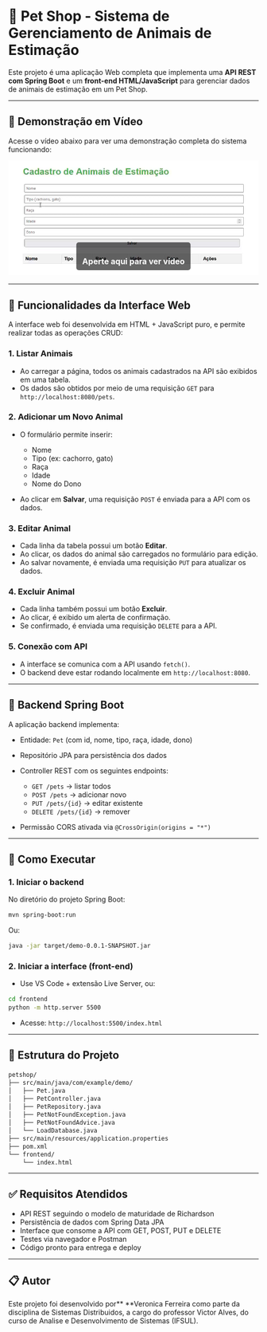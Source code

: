 # 🐾 Pet Shop - Sistema de Gerenciamento de Animais de Estimação

Este projeto é uma aplicação Web completa que implementa uma **API REST com Spring Boot** e um **front-end HTML/JavaScript** para gerenciar dados de animais de estimação em um Pet Shop.

---

## 🎥 Demonstração em Vídeo

Acesse o vídeo abaixo para ver uma demonstração completa do sistema funcionando:

<a href="https://github.com/veroafr/api-pet-register/blob/main/demo-video.mp4" target="_blank" style="position: relative; display: inline-block; text-decoration: none;">
  <img src="https://raw.githubusercontent.com/veroafr/api-pet-register/refs/heads/main/demo/preview.png" alt="Assista ao vídeo" style="display: block;">
  <span style="
    position: absolute;
    bottom: 10px;
    left: 50%;
    transform: translateX(-50%);
    background: rgba(0, 0, 0, 0.6);
    color: white;
    padding: 8px 12px;
    font-size: 16px;
    border-radius: 5px;
    font-weight: bold;
  ">
    <br>
    <b>Aperte aqui para ver vídeo</b>
  </span>
</a>

---

## 🔧 Funcionalidades da Interface Web

A interface web foi desenvolvida em HTML + JavaScript puro, e permite realizar todas as operações CRUD:

### 1. Listar Animais

* Ao carregar a página, todos os animais cadastrados na API são exibidos em uma tabela.
* Os dados são obtidos por meio de uma requisição `GET` para `http://localhost:8080/pets`.

### 2. Adicionar um Novo Animal

* O formulário permite inserir:

  * Nome
  * Tipo (ex: cachorro, gato)
  * Raça
  * Idade
  * Nome do Dono
* Ao clicar em **Salvar**, uma requisição `POST` é enviada para a API com os dados.

### 3. Editar Animal

* Cada linha da tabela possui um botão **Editar**.
* Ao clicar, os dados do animal são carregados no formulário para edição.
* Ao salvar novamente, é enviada uma requisição `PUT` para atualizar os dados.

### 4. Excluir Animal

* Cada linha também possui um botão **Excluir**.
* Ao clicar, é exibido um alerta de confirmação.
* Se confirmado, é enviada uma requisição `DELETE` para a API.

### 5. Conexão com API

* A interface se comunica com a API usando `fetch()`.
* O backend deve estar rodando localmente em `http://localhost:8080`.

---

## 💾 Backend Spring Boot

A aplicação backend implementa:

* Entidade: `Pet` (com id, nome, tipo, raça, idade, dono)
* Repositório JPA para persistência dos dados
* Controller REST com os seguintes endpoints:

  * `GET /pets` → listar todos
  * `POST /pets` → adicionar novo
  * `PUT /pets/{id}` → editar existente
  * `DELETE /pets/{id}` → remover
* Permissão CORS ativada via `@CrossOrigin(origins = "*")`

---

## 🚀 Como Executar

### 1. Iniciar o backend

No diretório do projeto Spring Boot:

```bash
mvn spring-boot:run
```

Ou:

```bash
java -jar target/demo-0.0.1-SNAPSHOT.jar
```

### 2. Iniciar a interface (front-end)

* Use VS Code + extensão Live Server, ou:

```bash
cd frontend
python -m http.server 5500
```

* Acesse: `http://localhost:5500/index.html`

---

## 📆 Estrutura do Projeto

```
petshop/
├── src/main/java/com/example/demo/
│   ├── Pet.java
│   ├── PetController.java
│   ├── PetRepository.java
│   ├── PetNotFoundException.java
│   ├── PetNotFoundAdvice.java
│   └── LoadDatabase.java
├── src/main/resources/application.properties
├── pom.xml
└── frontend/
    └── index.html
```

---

## ✅ Requisitos Atendidos

* API REST seguindo o modelo de maturidade de Richardson
* Persistência de dados com Spring Data JPA
* Interface que consome a API com GET, POST, PUT e DELETE
* Testes via navegador e Postman
* Código pronto para entrega e deploy

---

## 📋 Autor

Este projeto foi desenvolvido por\*\* \*\*Veronica Ferreira como parte da disciplina de Sistemas Distribuidos, a cargo do professor Victor Alves, do curso de Analise e Desenvolvimento de Sistemas (IFSUL).
